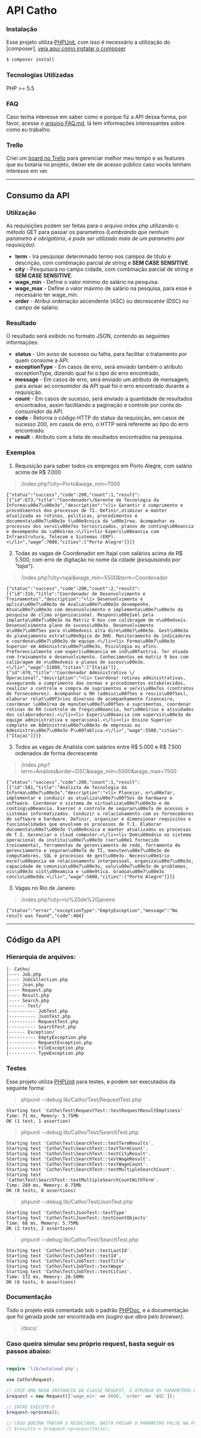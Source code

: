 # API Catho

### Instalação
Esse projeto utiliza [PHPUnit], com isso é necessário a utilização do [composer], [veja aqui como instalar o composer](https://getcomposer.org/download/)
```bash
$ composer install
```

### Tecnologias Utilizadas
PHP >= 5.5

### FAQ
Caso tenha interesse em saber como e porque fiz a API dessa forma, por favor, acesse o [arquivo FAQ.md](FAQ.md), lá tem informações interessantes sobre como eu trabalho.

### Trello
Criei um [board no Trello](https://trello.com/b/igBqFg0Y) para gerenciar melhor meu tempo e as features que eu botaria no projeto, deixei ele de acesso público caso vocês tenham interesse em ver.

---

## Consumo da API
### Utilização
As requisições podem ser feitas para o arquivo index.php utilizando o método GET para passar os parametros *(Lembrando que nenhum parametro é obrigatório, e pode ser utilizado mais de um parametro por requisição)*:

* **term** - Irá pesquisar determinado termo nos campos de título e descrição, com combinação parcial de string e **SEM CASE SENSITIVE**.
* **city** - Pesquisará no campo cidade, com combinação parcial de string e **SEM CASE SENSITIVE**.
* **wage_min** - Define o valor mínimo do salário na pesquisa.
* **wage_max** - Define o valor máximo de salário na pesquisa, para esse é necessário ter wage_min.
* **order** - Atribui ordenação ascendente (ASC) ou decrescente (DSC) no campo de salário. 

### Resultado
O resultado será exibido no formato JSON, contendo as seguintes informações:

* **status** - Um aviso de sucesso ou falha, para facilitar o tratamento por quem consome a API.
* **exceptionType** - Em casos de erro, será enviado também o atributo exceptionType, dizendo qual foi o tipo do erro encontrado,
* **message** - Em casos de erro, será enviado um atributo de mensagem, para avisar ao consumidor da API qual foi o erro encontrado durante a requisição.
* **count** - Em casos de sucesso, será enviado a quantidade de resultados encontrados, assim facilitando a paginação e controle por conta do consumidor da API.
* **code** - Retorna o código HTTP do status da requisição, em casos de sucesso 200, em casos de erro, o HTTP será referente ao tipo do erro encontrado.
* **result** - Atributo com a lista de resultados encontrados na pesquisa.

### Exemplos

1) Requisição para saber todos os empregos em Porto Alegre, com salário acima de R$ 7.000
> /index.php?city=Porto&wage_min=7000
```
{"status":"success","code":200,"count":1,"result":[{"id":673,"title":"Coordenador\/Gerente de Tecnologia da Informa\u00e7\u00e3o","description":"<li> Garantir o cumprimento e procedimentos dos processos de TI. Definir,otimizar e manter atualizada as rotinas, politicas, procedimentos e documenta\u00e7\u00e3o t\u00e9cnica da \u00e1rea. Acompanhar os processos dos servi\u00e7os terceirizados, planos de conting\u00eancia e desempenho da \u00e1rea.<\/li><li> Experi\u00eancia com Infraestrutura, Telecom e Sistemas (ERP). <\/li>","wage":7000,"cities":["Porto Alegre"]}]}
```

2) Todas as vagas de Coordenador em Itajaí com salários acima de R$ 5.500, com erro de digitação no nome da cidade *(pesquisando por "tajai")*.
> /index.php?city=tajai&wage_min=5500&term=Coordenador
```
{"status":"success","code":200,"count":2,"result":[{"id":316,"title":"Coordenador de Desenvolvimento e Treinamentos","description":"<li> Desenvolvimento e aplica\u00e7\u00e3o de Avalia\u00e7\u00e3o desempenho. Atua\u00e7\u00e3o com desenvolvimento e implementa\u00e7\u00e3o da pesquisa de clima organizacional. Respons\u00e1vel pela implanta\u00e7\u00e3o da Matriz 9 box com calibragem de n\u00edveis. Desenvolvimento plano de sucess\u00e3o. Desenvolvimento a\u00e7\u00f5es para n\u00edveis alta dire\u00e7\u00e3o. Gest\u00e3o do planejamento estrat\u00e9gico de DHO. Monitoramento de indicadores e coordena\u00e7\u00e3o de equipe.<\/li><li> Forma\u00e7\u00e3o Superior em Administra\u00e7\u00e3o, Psicologia ou afins. Preferencialmente com experi\u00eancia em ind\u00fastria. Ter atuado com treinamento e desenvolvimento. Conhecimentos em matriz 9 box com calibragem de n\u00edveis e planos de sucess\u00e3o.<\/li>","wage":11000,"cities":["Itajai"]},{"id":470,"title":"Coordenador Administrativo \/ Operacional","description":"<li> Coordenar rotinas administrativas, assegurando o cumprimento das normas e procedimentos estabelecidos, realizar o controle e compra de suprimentos e servi\u00e7os (contratos de fornecedores). Acompanhar o RH (admiss\u00f5es e rescis\u00f5es), elaborar relat\u00f3rios diversos de acompanhamento financeiro, coordenar \u00e1rea de manuten\u00e7\u00f5es e suprimentos, coordenar rotinas de RH (controle de frequ\u00eancia, hor\u00e1rios e atividades dos colaboradores).<\/li><li> Experi\u00eancia com supervis\u00e3o de equipe administrativa e operacional.<\/li><li> Ensino Superior completo em Administra\u00e7\u00e3o de empresas ou Administra\u00e7\u00e3o P\u00fablica.<\/li>","wage":5500,"cities":["Itajai"]}]}
```

3) Todos as vagas de Analista com salários entre R$ 5.000 e R$ 7.500 ordenados de forma decrescente
> /index.php?term=Analista&order=DSC&wage_min=5000&wage_max=7500
```
{"status":"success","code":200,"count":1,"result":[{"id":581,"title":"Analista de Tecnologia da Informa\u00e7\u00e3o","description":"<li> Planejar, or\u00e7ar, implementar e conduzir as atualiza\u00e7\u00f5es de hardware e software. Coordenar o sistema de virtualiza\u00e7\u00e3o e de conting\u00eancia. Exercer o controle de seguran\u00e7a de acessos e sistemas informatizados. Conduzir o relacionamento com os fornecedores de software e hardware. Definir, organizar e dimensionar requisitos e funcionalidades que envolvem os processos de T.I. Elaborar documenta\u00e7\u00e3o t\u00e9cnica e manter atualizados os processos de T.I. Gerenciar o cloud computer.<\/li><li> Dom\u00ednio no sistema operacional da institui\u00e7\u00e3o (ser\u00e1 fornecido treinamento), ferramentas de gerenciamento de rede, ferramenta de gerenciamento e seguran\u00e7a de TI, manuten\u00e7\u00e3o de computadores, SQL e processos de gest\u00e3o. Necess\u00e1rio excel\u00eancia em relacionamento interpessoal, organiza\u00e7\u00e3o, capacidade de comunica\u00e7\u00e3o, solu\u00e7\u00e3o de problemas, vis\u00e3o sist\u00eamica e \u00e9tica. Gradua\u00e7\u00e3o conclu\u00edda.<\/li>","wage":5600,"cities":["Porto Alegre"]}]}
```

3) Vagas no Rio de Janeiro
> /index.php?city=rio%20de%20janeiro
```
{"status":"error","exceptionType":"EmptyException","message":"No result was found","code":404}
```

---

## Código da API
### Hierarquia de arquivos:
```
|- Catho/
|---- Job.php
|---- JobCollection.php
|---- Json.php
|---- Request.php
|---- Result.php
|---- Search.php
|------ Test/
|---------- JobTest.php
|---------- JsonTest.php
|---------- RequestTest.php
|---------- SearchTest.php
|------ Exception/
|---------- EmptyException.php
|---------- RequestException.php
|---------- FileException.php
|---------- TypeException.php
```

### Testes
Esse projeto utiliza [PHPUnit] para testes, e podem ser executados da seguinte forma:
>  phpunit --debug lib/Catho/Test/RequestTest.php
```
Starting test 'Catho\Test\RequestTest::testRequestResultEmptiness'
Time: 71 ms, Memory: 5.75Mb
OK (1 test, 1 assertion)
```
>  phpunit --debug lib/Catho/Test/SearchTest.php
```
Starting test 'Catho\Test\SearchTest::testTermResults'.
Starting test 'Catho\Test\SearchTest::testTermCount'.
Starting test 'Catho\Test\SearchTest::testCityResult'.
Starting test 'Catho\Test\SearchTest::testWageResult'.
Starting test 'Catho\Test\SearchTest::testWageCount'.
Starting test 'Catho\Test\SearchTest::testMultipleSearchCount'.
Starting test 'Catho\Test\SearchTest::testMultipleSearchCountWithTerm'.
Time: 289 ms, Memory: 6.75Mb
OK (8 tests, 8 assertions)
```
>  phpunit --debug lib/Catho/Test/JsonTest.php
```
Starting test 'Catho\Test\JsonTest::testType'
Starting test 'Catho\Test\JsonTest::testCountObjects'
Time: 68 ms, Memory: 5.75Mb
OK (2 tests, 2 assertions)
```
>  phpunit --debug lib/Catho/Test/SearchTest.php
```
Starting test 'Catho\Test\JobTest::testLastId'.
Starting test 'Catho\Test\JobTest::testId'.
Starting test 'Catho\Test\JobTest::testTitle'.
Starting test 'Catho\Test\JobTest::testWage'.
Starting test 'Catho\Test\JobTest::testCities'.
Time: 172 ms, Memory: 20.50Mb
OK (6 tests, 6 assertions)
```

### Documentação
Todo o projeto está comentado sob o padrão [PHPDoc](), e a documentação que foi gerada pode ser encontrada em *(sugiro que abra pelo browser)*:
> /docs/

### Caso queira simular seu próprio request, basta seguir os passos abaixo:
```php

require 'lib/autoload.php';

use Catho\Request;

// CRIE UMA NOVA INSTANCIA DA CLASSE REQUEST, E ATRIBUA OS PARAMETROS DESEJADOS
$request = new Request(['wage_min' => 8000, 'order' => 'ASC']);

// ENTÃO EXECUTE-O
$request->process();

// CASO QUEIRA TRATAR O RESULTADO, BASTA PASSAR O PARAMETRO FALSE NA FUNÇÃO PROCESS:
// $results = $request->process(false); 

```

[PHPUnit]:https://phpunit.de/